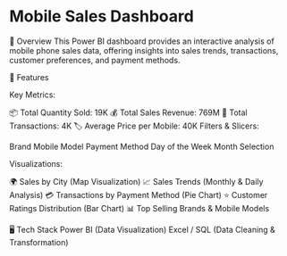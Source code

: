 # Mobile Sales Dashboard

🚀 Overview
This Power BI dashboard provides an interactive analysis of mobile phone sales data, offering insights into sales trends, transactions, customer preferences, and payment methods.

📌 Features

Key Metrics:

📦 Total Quantity Sold: 19K
💰 Total Sales Revenue: 769M
🔄 Total Transactions: 4K
🏷️ Average Price per Mobile: 40K
Filters & Slicers:

Brand
Mobile Model
Payment Method
Day of the Week
Month Selection

Visualizations:

🌍 Sales by City (Map Visualization)
📈 Sales Trends (Monthly & Daily Analysis)
💳 Transactions by Payment Method (Pie Chart)
⭐ Customer Ratings Distribution (Bar Chart)
📊 Top Selling Brands & Mobile Models

🖥️ Tech Stack
Power BI (Data Visualization)
Excel / SQL (Data Cleaning & Transformation)
